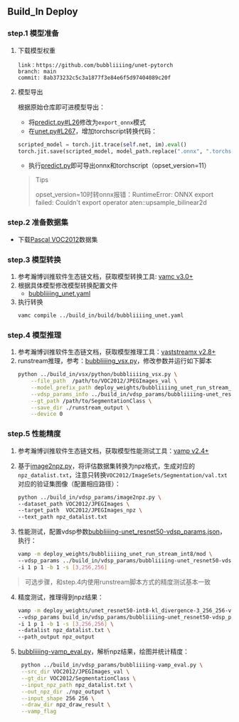 ## Build_In Deploy

### step.1 模型准备

1. 下载模型权重

    ```
    link：https://github.com/bubbliiiing/unet-pytorch
    branch: main
    commit: 8ab373232c5c3a1877f3e84e6f5d97404089c20f
    ```

2. 模型导出

    根据原始仓库即可进模型导出：
    - 将[predict.py#L26](https://github.com/bubbliiiing/unet-pytorch/blob/main/predict.py#L26)修改为`export_onnx`模式
    - 在[unet.py#L267](https://github.com/bubbliiiing/unet-pytorch/blob/main/unet.py#L267)，增加torchscript转换代码：
    ```python
    scripted_model = torch.jit.trace(self.net, im).eval()
    torch.jit.save(scripted_model, model_path.replace(".onnx", ".torchscript.pt"))
    ```
    - 执行[predict.py](https://github.com/bubbliiiing/unet-pytorch/blob/main/predict.py#L26)即可导出onnx和torchscript（opset_version=11）

    > Tips
    >
    > opset_version=10时转onnx报错：RuntimeError: ONNX export failed: Couldn't export operator aten::upsample_bilinear2d


### step.2 准备数据集
- 下载[Pascal VOC2012](http://host.robots.ox.ac.uk/pascal/VOC/voc2012/)数据集


### step.3 模型转换
1. 参考瀚博训推软件生态链文档，获取模型转换工具: [vamc v3.0+](../../../../docs/vastai_software.md)
2. 根据具体模型修改模型转换配置文件
    - [bubbliiiing_unet.yaml](../build_in/build/bubbliiiing_unet.yaml)
3. 执行转换
    ```bash
    vamc compile ../build_in/build/bubbliiiing_unet.yaml
    ```


### step.4 模型推理
1. 参考瀚博训推软件生态链文档，获取模型推理工具：[vaststreamx v2.8+](../../../../docs/vastai_software.md)
2. runstream推理，参考：[bubbliiiing_vsx.py](../build_in/vsx/python/bubbliiiing_vsx.py)，修改参数并运行如下脚本
    ```bash
    python ../build_in/vsx/python/bubbliiiing_vsx.py \
        --file_path  /path/to/VOC2012/JPEGImages_val \
        --model_prefix_path deploy_weights/bubbliiiing_unet_run_stream_int8/mod \
        --vdsp_params_info ../build_in/vdsp_params/bubbliiiing-unet_resnet50-vdsp_params.json \
        --gt_path /path/to/SegmentationClass \
        --save_dir ./runstream_output \
        --device 0
    ```


### step.5 性能精度
1. 参考瀚博训推软件生态链文档，获取模型性能测试工具：[vamp v2.4+](../../../../docs/vastai_software.md)

2. 基于[image2npz.py](../build_in/vdsp_params/image2npz.py)，将评估数据集转换为npz格式，生成对应的`npz_datalist.txt`，注意只转换`VOC2012/ImageSets/Segmentation/val.txt`对应的验证集图像（配置相应路径）：
    ```bash
    python ../build_in/vdsp_params/image2npz.py \
    --dataset_path VOC2012/JPEGImages \
    --target_path  VOC2012/JPEGImages_npz \
    --text_path npz_datalist.txt
    ```

3. 性能测试，配置vdsp参数[bubbliiiing-unet_resnet50-vdsp_params.json](../build_in/vdsp_params/bubbliiiing-unet_resnet50-vdsp_params.json)，执行：
    ```bash
    vamp -m deploy_weights/bubbliiiing_unet_run_stream_int8/mod \
    --vdsp_params ../build_in/vdsp_params/bubbliiiing-unet_resnet50-vdsp_params.json \
    -i 1 p 1 -b 1 -s [3,256,256]
    ```
    
> 可选步骤，和step.4内使用runstream脚本方式的精度测试基本一致

4. 精度测试，推理得到npz结果：
    ```bash
    vamp -m deploy_weights/unet_resnet50-int8-kl_divergence-3_256_256-vacc/unet_resnet50 \
    --vdsp_params build_in/vdsp_params/bubbliiiing-unet_resnet50-vdsp_params.json \
    -i 1 p 1 -b 1 -s [3,256,256] \
    --datalist npz_datalist.txt \
    --path_output npz_output
    ```

5. [bubbliiiing-vamp_eval.py](../build_in/vdsp_params/bubbliiiing-vamp_eval.py)，解析npz结果，绘图并统计精度：
   ```bash
    python ../build_in/vdsp_params/bubbliiiing-vamp_eval.py \
    --src_dir VOC2012/JPEGImages_val \
    --gt_dir VOC2012/SegmentationClass \
    --input_npz_path npz_datalist.txt \
    --out_npz_dir ./npz_output \
    --input_shape 256 256 \
    --draw_dir npz_draw_result \
    --vamp_flag
   ```

